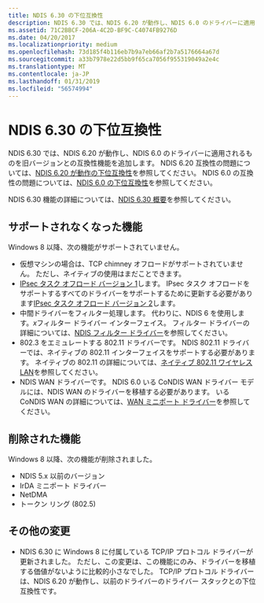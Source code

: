```yaml
---
title: NDIS 6.30 の下位互換性
description: NDIS 6.30 では、NDIS 6.20 が動作し、NDIS 6.0 のドライバーに適用されるものを旧バージョンとの互換性機能を追加します。
ms.assetid: 71C2BBCF-206A-4C2D-BF9C-C4074FB9276D
ms.date: 04/20/2017
ms.localizationpriority: medium
ms.openlocfilehash: 73d185f4b116eb7b9a7eb66af2b7a5176664a67d
ms.sourcegitcommit: a33b7978e22d5bb9f65ca7056f955319049a2e4c
ms.translationtype: MT
ms.contentlocale: ja-JP
ms.lasthandoff: 01/31/2019
ms.locfileid: "56574994"
---
```

# <a name="ndis-630-backward-compatibility"></a>NDIS 6.30 の下位互換性


NDIS 6.30 では、NDIS 6.20 が動作し、NDIS 6.0 のドライバーに適用されるものを旧バージョンとの互換性機能を追加します。 NDIS 6.20 互換性の問題については、[NDIS 6.20 が動作の下位互換性](ndis-6-20-backward-compatibility.md)を参照してください。 NDIS 6.0 の互換性の問題については、[NDIS 6.0 の下位互換性](https://docs.microsoft.com/previous-versions/windows/hardware/network/ndis-6-0-backward-compatibility)を参照してください。

NDIS 6.30 機能の詳細については、[NDIS 6.30 概要](introduction-to-ndis-6-30.md)を参照してください。

## <a name="features-that-are-no-longer-supported"></a>サポートされなくなった機能


Windows 8 以降、次の機能がサポートされていません。

-   仮想マシンの場合は、TCP chimney オフロードがサポートされていません。 ただし、ネイティブの使用はまだことできます。
-   [IPsec タスク オフロード バージョン 1](ipsec-offload-version-1.md)します。 IPsec タスク オフロードをサポートするすべてのドライバーをサポートするために更新する必要があります[IPsec タスク オフロード バージョン 2](ipsec-offload-version-2.md)します。
-   中間ドライバーをフィルター処理します。 代わりに、NDIS 6 を使用します。*x*フィルター ドライバー インターフェイス。 フィルター ドライバーの詳細については、[NDIS フィルター ドライバー](ndis-filter-drivers.md)を参照してください。
-   802.3 をエミュレートする 802.11 ドライバーです。 NDIS 802.11 ドライバーでは、ネイティブの 802.11 インターフェイスをサポートする必要があります。 ネイティブの 802.11 の詳細については、[ネイティブ 802.11 ワイヤレス LAN](https://msdn.microsoft.com/library/windows/hardware/ff560689)を参照してください。
-   NDIS WAN ドライバーです。 NDIS 6.0 いる CoNDIS WAN ドライバー モデルには、NDIS WAN のドライバーを移植する必要があります。 いる CoNDIS WAN の詳細については、[WAN ミニポート ドライバー](wan-miniport-drivers.md)を参照してください。

## <a name="features-that-have-been-removed"></a>削除された機能


Windows 8 以降、次の機能が削除されました。

-   NDIS 5.x 以前のバージョン
-   IrDA ミニポート ドライバー
-   NetDMA
-   トークン リング (802.5)

## <a name="other-changes"></a>その他の変更


-   NDIS 6.30 に Windows 8 に付属している TCP/IP プロトコル ドライバーが更新されました。 ただし、この変更は、この機能にのみ、ドライバーを移植する価値がないように比較的小さなでした。 TCP/IP プロトコル ドライバーは、NDIS 6.20 が動作し、以前のドライバーのドライバー スタックとの下位互換性です。

 

 





